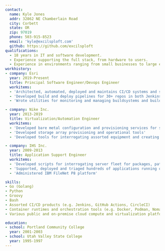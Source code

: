 ```yaml
---
contact:
  name: Kyle Jones
  addr: 32862 NE Chamberlain Road
  city: Corbett
  state: OR
  zip: 97019
  phone: 503-915-8523
  email: 'kyle@excilsploft.com'
  github: https://github.com/excilsploft
qualifications:
  - 18 years in IT and software development.
  - Experience supporting the full stack, from hardware to users.
  - Experience in environments ranging from small businesses to large enterprises, in myriad roles.
workhistory:
- company: Esri
  year: 2019-Present
  title: Principal Software Engineer/Devops Engineer
  workitems:
  - 'Architected, automated, deployed and maintains CI/CD systems and site-hosting environment'
  - 'Developed build and deploy pipelines for 30+ repos in both Jenkins and Github Actions'
  - 'Wrote utilities for monitoring and managing buildsystems and build infrastructure'

- company: Nike Inc.
  year: 2013-2019
  title: Virtualization/Automation Engineer
  workitems:
  - 'Developed bare metal configuration and provisioning services for servers in the datacenter, offices and retail locations'
  - 'Developed storage array provisioning and operational tools'
  - 'Developed tools for interrogating assorted equipment and creating an inventory of the global server fleet'

- company: IHS Inc.
  year: 2009-2013
  title: Application Support Engineer
  workitems:
  - 'Developed scripts for interrogating server fleet for packages, patches and anomalous processes'
  - 'Supported, deployed and triaged hundreds of applications running on Solaris, Windows and Linux servers'
  - 'Administered IBM FileNet P8 platform'

skills:
- Go (Golang)
- Python
- Groovy
- Bash
- Assorted CI/CD products (e.g. Jenkins, GitHub Actions, CircleCI)
- Container runtimes and orchestration tools (e.g. Docker, Podman, Nomad)
- Various public and on-premise cloud compute and virtualization platforms (e.g. AWS, VMware, OpenStack)

education:
- school: Portland Community College
  year: 2001-2003
- school: Utah Valley State College
  year: 1995-1997
---
```

